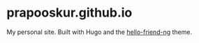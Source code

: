 # prapooskur.github.io
My personal site. Built with Hugo and the [hello-friend-ng](https://github.com/rhazdon/hugo-theme-hello-friend-ng) theme.
